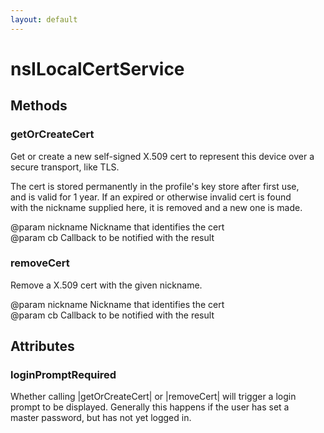 ```yaml
---
layout: default
---
```


# nsILocalCertService #

## Methods ##

### getOrCreateCert ###
  
Get or create a new self-signed X.509 cert to represent this device over a  
secure transport, like TLS.  
  
The cert is stored permanently in the profile's key store after first use,  
and is valid for 1 year.  If an expired or otherwise invalid cert is found  
with the nickname supplied here, it is removed and a new one is made.  
  
@param nickname Nickname that identifies the cert  
@param cb       Callback to be notified with the result  
  

### removeCert ###
  
Remove a X.509 cert with the given nickname.  
  
@param nickname Nickname that identifies the cert  
@param cb       Callback to be notified with the result  
  

## Attributes ##

### loginPromptRequired ###
  
Whether calling |getOrCreateCert| or |removeCert| will trigger a login  
prompt to be displayed.  Generally this happens if the user has set a  
master password, but has not yet logged in.  
  
